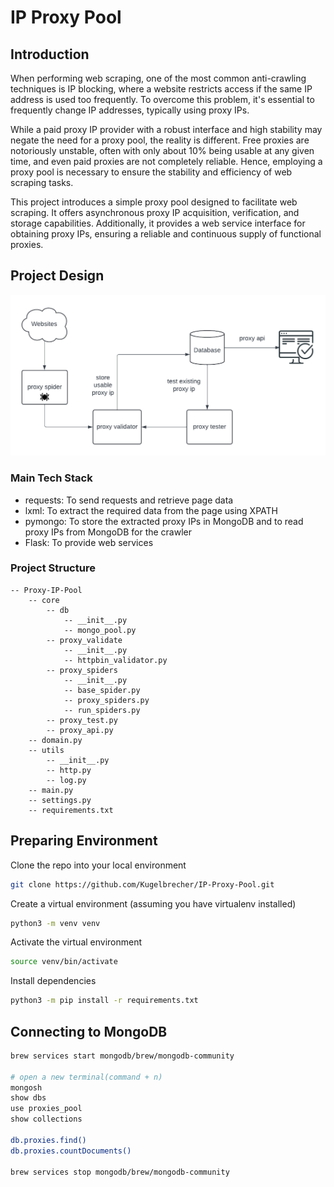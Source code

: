 # IP Proxy Pool

## Introduction
When performing web scraping, one of the most common anti-crawling techniques is IP blocking, where a website restricts access if the same IP address is used too frequently. To overcome this problem, it's essential to frequently change IP addresses, typically using proxy IPs.

While a paid proxy IP provider with a robust interface and high stability may negate the need for a proxy pool, the reality is different. Free proxies are notoriously unstable, often with only about 10% being usable at any given time, and even paid proxies are not completely reliable. Hence, employing a proxy pool is necessary to ensure the stability and efficiency of web scraping tasks.

This project introduces a simple proxy pool designed to facilitate web scraping. It offers asynchronous proxy IP acquisition, verification, and storage capabilities. Additionally, it provides a web service interface for obtaining proxy IPs, ensuring a reliable and continuous supply of functional proxies.


## Project Design

<!-- image -->
![Proxy Pool Design](imgs/workflow.png)

### Main Tech Stack
- requests: To send requests and retrieve page data
- lxml: To extract the required data from the page using XPATH
- pymongo: To store the extracted proxy IPs in MongoDB and to read proxy IPs from MongoDB for the crawler
- Flask: To provide web services

### Project Structure
```
-- Proxy-IP-Pool
    -- core
        -- db
            -- __init__.py
            -- mongo_pool.py
        -- proxy_validate
            -- __init__.py
            -- httpbin_validator.py
        -- proxy_spiders
            -- __init__.py
            -- base_spider.py
            -- proxy_spiders.py
            -- run_spiders.py
        -- proxy_test.py
        -- proxy_api.py
    -- domain.py
    -- utils
        -- __init__.py
        -- http.py
        -- log.py
    -- main.py
    -- settings.py
    -- requirements.txt
```


## Preparing Environment
Clone the repo into your local environment 
```bash
git clone https://github.com/Kugelbrecher/IP-Proxy-Pool.git
```

Create a virtual environment (assuming you have virtualenv installed)
```bash
python3 -m venv venv
```

Activate the virtual environment
```bash
source venv/bin/activate
```

Install dependencies
```bash
python3 -m pip install -r requirements.txt
```


## Connecting to MongoDB
```bash
brew services start mongodb/brew/mongodb-community

# open a new terminal(command + n)
mongosh
show dbs
use proxies_pool
show collections

db.proxies.find()
db.proxies.countDocuments() 

brew services stop mongodb/brew/mongodb-community
```
